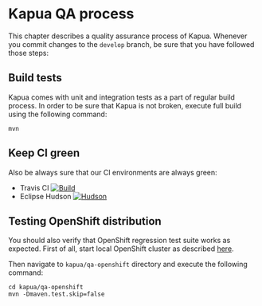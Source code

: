 # Kapua QA process

This chapter describes a quality assurance process of Kapua. Whenever you commit changes to the `develop` branch, be sure that you have followed those steps:

## Build tests

Kapua comes with unit and integration tests as a part of regular build process. In order to be sure that Kapua is not broken, execute full build
using the following command:

    mvn

## Keep CI green

Also be always sure that our CI environments are always green:

- Travis CI  [![Build](https://api.travis-ci.org/eclipse/kapua.svg)](https://travis-ci.org/eclipse/kapua/) 
- Eclipse Hudson [![Hudson](https://img.shields.io/jenkins/s/https/hudson.eclipse.org/kapua/job/Develop.svg)](https://hudson.eclipse.org/kapua/)

## Testing OpenShift distribution

You should also verify that OpenShift regression test suite works as expected. First of all, start local OpenShift cluster as described 
[here](https://github.com/eclipse/kapua/blob/develop/docs/developer-guide/en/running.md#openshift).

Then navigate to `kapua/qa-openshift` directory and execute the following command:

    cd kapua/qa-openshift
    mvn -Dmaven.test.skip=false

